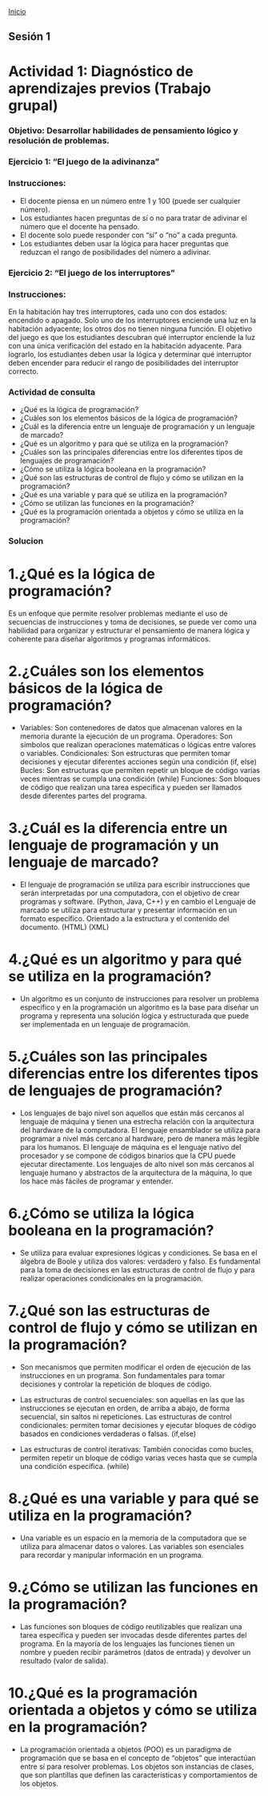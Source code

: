 <!-- No borrar o modificar -->
[Inicio](./index.md)

## Sesión 1 


<!-- TEST HOLA JEJE -->

# Actividad 1: Diagnóstico de aprendizajes previos (Trabajo grupal)

### Objetivo: Desarrollar habilidades de pensamiento lógico y resolución de problemas.

### Ejercicio 1: “El juego de la adivinanza”

### Instrucciones:
- El docente piensa en un número entre 1 y 100 (puede ser cualquier número).
- Los estudiantes hacen preguntas de sí o no para tratar de adivinar el número que el docente ha pensado.
- El docente solo puede responder con “sí” o “no” a cada pregunta.
- Los estudiantes deben usar la lógica para hacer preguntas que reduzcan el rango de posibilidades del número a adivinar.

### Ejercicio 2: “El juego de los interruptores”

### Instrucciones:

En la habitación hay tres interruptores, cada uno con dos estados: encendido o apagado. Solo uno de los interruptores enciende una luz en la habitación adyacente; los otros dos no tienen ninguna función. El objetivo del juego es que los estudiantes descubran qué interruptor enciende la luz con una única verificación del estado en la habitación adyacente. Para lograrlo, los estudiantes deben usar la lógica y determinar qué interruptor deben encender para reducir el rango de posibilidades del interruptor correcto.

### Actividad de consulta

- ¿Qué es la lógica de programación?
- ¿Cuáles son los elementos básicos de la lógica de programación?
- ¿Cuál es la diferencia entre un lenguaje de programación y un lenguaje de marcado?
- ¿Qué es un algoritmo y para qué se utiliza en la programación?
- ¿Cuáles son las principales diferencias entre los diferentes tipos de lenguajes de programación?
- ¿Cómo se utiliza la lógica booleana en la programación?
- ¿Qué son las estructuras de control de flujo y cómo se utilizan en la programación?
- ¿Qué es una variable y para qué se utiliza en la programación?
- ¿Cómo se utilizan las funciones en la programación?
- ¿Qué es la programación orientada a objetos y cómo se utiliza en la programación?

### Solucion
# 1.¿Qué es la lógica de programación?

Es un enfoque que permite resolver problemas mediante el uso de secuencias de instrucciones y toma de decisiones, se puede ver como una habilidad para organizar y estructurar el pensamiento de manera lógica y coherente para diseñar algoritmos y programas informáticos.

# 2.¿Cuáles son los elementos básicos de la lógica de programación?

- Variables: Son contenedores de datos que almacenan valores en la memoria durante la ejecución de un programa.
Operadores: Son símbolos que realizan operaciones matemáticas o lógicas entre valores o variables.
Condicionales: Son estructuras que permiten tomar decisiones y ejecutar diferentes acciones según una condición (if, else)
Bucles: Son estructuras que permiten repetir un bloque de código varias veces mientras se cumpla una condición (while)
Funciones: Son bloques de código que realizan una tarea específica y pueden ser llamados desde diferentes partes del programa.
# 3.¿Cuál es la diferencia entre un lenguaje de programación y un lenguaje de marcado?

- El lenguaje de programación se utiliza para escribir instrucciones que serán interpretadas por una computadora, con el objetivo de crear programas y software. (Python, Java, C++) y en cambio el Lenguaje de marcado se utiliza para estructurar y presentar información en un formato específico. Orientado a la estructura y el contenido del documento. (HTML) (XML)

# 4.¿Qué es un algoritmo y para qué se utiliza en la programación?

- Un algoritmo es un conjunto de instrucciones para resolver un problema específico y en la programación un algoritmo es la base para diseñar un programa y representa una solución lógica y estructurada que puede ser implementada en un lenguaje de programación.

# 5.¿Cuáles son las principales diferencias entre los diferentes tipos de lenguajes de programación?

- Los lenguajes de bajo nivel son aquellos que están más cercanos al lenguaje de máquina y tienen una estrecha relación con la arquitectura del hardware de la computadora. El lenguaje ensamblador se utiliza para programar a nivel más cercano al hardware, pero de manera más legible para los humanos. El lenguaje de máquina es el lenguaje nativo del procesador y se compone de códigos binarios que la CPU puede ejecutar directamente. Los lenguajes de alto nivel son más cercanos al lenguaje humano y abstractos de la arquitectura de la máquina, lo que los hace más fáciles de programar y entender.

# 6.¿Cómo se utiliza la lógica booleana en la programación?

- Se utiliza para evaluar expresiones lógicas y condiciones. Se basa en el álgebra de Boole y utiliza dos valores: verdadero y falso. Es fundamental para la toma de decisiones en las estructuras de control de flujo y para realizar operaciones condicionales en la programación.

# 7.¿Qué son las estructuras de control de flujo y cómo se utilizan en la programación?

- Son mecanismos que permiten modificar el orden de ejecución de las instrucciones en un programa. Son fundamentales para tomar decisiones y controlar la repetición de bloques de código.

- Las estructuras de control secuenciales: son aquellas en las que las instrucciones se ejecutan en orden, de arriba a abajo, de forma secuencial, sin saltos ni repeticiones. Las estructuras de control condicionales: permiten tomar decisiones y ejecutar bloques de código basados en condiciones verdaderas o falsas. (if,else)
- Las estructuras de control iterativas: También conocidas como bucles, permiten repetir un bloque de código varias veces hasta que se cumpla una condición específica. (while)
# 8.¿Qué es una variable y para qué se utiliza en la programación?

- Una variable es un espacio en la memoria de la computadora que se utiliza para almacenar datos o valores. Las variables son esenciales para recordar y manipular información en un programa.

# 9.¿Cómo se utilizan las funciones en la programación?

- Las funciones son bloques de código reutilizables que realizan una tarea específica y pueden ser invocadas desde diferentes partes del programa. En la mayoría de los lenguajes las funciones tienen un nombre y pueden recibir parámetros (datos de entrada) y devolver un resultado (valor de salida).

# 10.¿Qué es la programación orientada a objetos y cómo se utiliza en la programación?

- La programación orientada a objetos (POO) es un paradigma de programación que se basa en el concepto de “objetos” que interactúan entre sí para resolver problemas. Los objetos son instancias de clases, que son plantillas que definen las características y comportamientos de los objetos.






